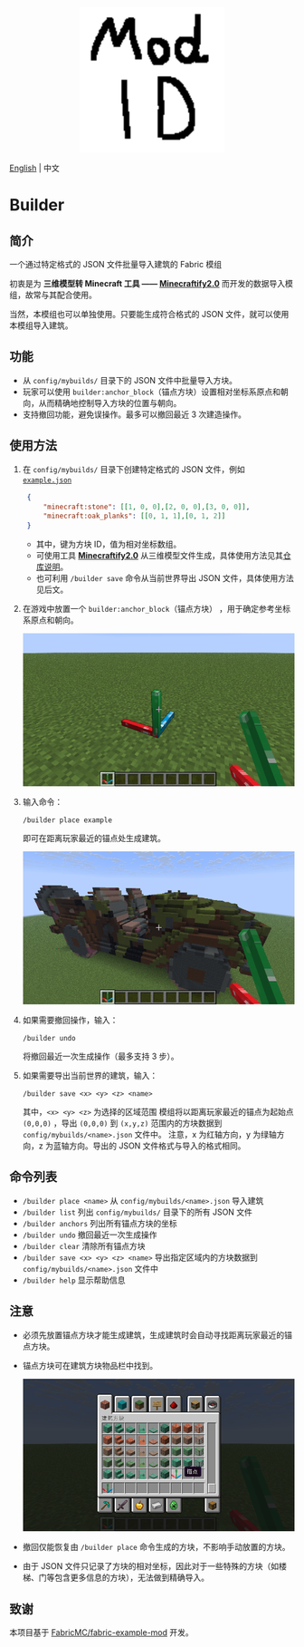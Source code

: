 <p align="center">
  <img width="256" height="256" src="src\main\resources\assets\builder\icon.png">
</p>

[English](README.md) | 中文

# Builder

## 简介

一个通过特定格式的 JSON 文件批量导入建筑的 Fabric 模组

初衷是为 **三维模型转 Minecraft 工具 —— [Minecraftify2.0](https://github.com/Ivans-11/Minecraftify2/)** 而开发的数据导入模组，故常与其配合使用。

当然，本模组也可以单独使用。只要能生成符合格式的 JSON 文件，就可以使用本模组导入建筑。

## 功能
- 从 `config/mybuilds/` 目录下的 JSON 文件中批量导入方块。
- 玩家可以使用 `builder:anchor_block`（锚点方块）设置相对坐标系原点和朝向，从而精确地控制导入方块的位置与朝向。
- 支持撤回功能，避免误操作。最多可以撤回最近 3 次建造操作。

## 使用方法

1. 在 `config/mybuilds/` 目录下创建特定格式的 JSON 文件，例如 [`example.json`](./example.json)

   ```json
    {
        "minecraft:stone": [[1, 0, 0],[2, 0, 0],[3, 0, 0]],
        "minecraft:oak_planks": [[0, 1, 1],[0, 1, 2]]
    }
   ```
   - 其中，键为方块 ID，值为相对坐标数组。
   - 可使用工具 [**Minecraftify2.0**](https://github.com/Ivans-11/Minecraftify2/releases) 从三维模型文件生成，具体使用方法见其[仓库说明](https://github.com/Ivans-11/Minecraftify2)。
   - 也可利用 `/builder save` 命令从当前世界导出 JSON 文件，具体使用方法见后文。
2. 在游戏中放置一个 `builder:anchor_block`（锚点方块） ，用于确定参考坐标系原点和朝向。

    ![](image/anchor.png)
3. 输入命令：

   ```
   /builder place example
   ```

   即可在距离玩家最近的锚点处生成建筑。

   ![](image/build.png)
4. 如果需要撤回操作，输入：

   ```
   /builder undo
   ```

   将撤回最近一次生成操作（最多支持 3 步）。
5. 如果需要导出当前世界的建筑，输入：

   ```
   /builder save <x> <y> <z> <name>
   ```
   其中，`<x> <y> <z>` 为选择的区域范围
   模组将以距离玩家最近的锚点为起始点 `(0,0,0)` ，导出 `(0,0,0)` 到 `(x,y,z)` 范围内的方块数据到 `config/mybuilds/<name>.json` 文件中。
   注意，x 为红轴方向，y 为绿轴方向，z 为蓝轴方向。导出的 JSON 文件格式与导入的格式相同。

## 命令列表

- `/builder place <name>`
  从 `config/mybuilds/<name>.json` 导入建筑
- `/builder list`
  列出 `config/mybuilds/` 目录下的所有 JSON 文件
- `/builder anchors`
  列出所有锚点方块的坐标
- `/builder undo`
  撤回最近一次生成操作
- `/builder clear`
  清除所有锚点方块
- `/builder save <x> <y> <z> <name>`
  导出指定区域内的方块数据到 `config/mybuilds/<name>.json` 文件中
- `/builder help`
  显示帮助信息

## 注意

- 必须先放置锚点方块才能生成建筑，生成建筑时会自动寻找距离玩家最近的锚点方块。
- 锚点方块可在建筑方块物品栏中找到。

    ![](image/item_zh.png)
- 撤回仅能恢复由 `/builder place` 命令生成的方块，不影响手动放置的方块。
- 由于 JSON 文件只记录了方块的相对坐标，因此对于一些特殊的方块（如楼梯、门等包含更多信息的方块），无法做到精确导入。

## 致谢

本项目基于 [FabricMC/fabric-example-mod](https://github.com/FabricMC/fabric-example-mod) 开发。